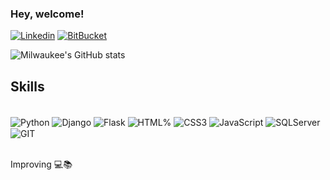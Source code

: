 
### Hey, welcome!


[![Linkedin](https://img.shields.io/badge/LinkedIn-0077B5?style=for-the-badge&logo=linkedin&logoColor=white)](https://www.linkedin.com/in/rafael-ramos-93193b254/) [![BitBucket](https://img.shields.io/badge/Bitbucket-0747a6?style=for-the-badge&logo=bitbucket&logoColor=white)](https://bitbucket.org/milwaukee464/workspace/overview/) 


![Milwaukee's GitHub stats](https://github-readme-stats.vercel.app/api?username=Milwaukee464&show_icons=true&theme=tokyonight)


## Skills

<div style="display: inline_block"><br/>

<img align="center" alt="Python" src="https://img.shields.io/badge/Python-14354C?style=for-the-badge&logo=python&logoColor=white" />
<img align="center" alt="Django" src="https://img.shields.io/badge/Django-092E20?style=for-the-badge&logo=django&logoColor=white" />
<img align="center" alt="Flask" src="https://img.shields.io/badge/Flask-000000?style=for-the-badge&logo=flask&logoColor=white" />
<img align="center" alt="HTML%" src="https://img.shields.io/badge/HTML5-E34F26?style=for-the-badge&logo=html5&logoColor=white" />
<img align="center" alt="CSS3" src="https://img.shields.io/badge/CSS3-1572B6?style=for-the-badge&logo=css3&logoColor=white" />
<img align="center" alt="JavaScript" src="https://img.shields.io/badge/JavaScript-F7DF1E?style=for-the-badge&logo=javascript&logoColor=black" />
<img align="center" alt="SQLServer" src="https://img.shields.io/badge/Microsoft_SQL_Server-CC2927?style=for-the-badge&logo=microsoft-sql-server&logoColor=white" />
<img align="center" alt="GIT" src="https://img.shields.io/badge/JavaScript-F7DF1E?style=for-the-badge&logo=javascript&logoColor=black" />
<img align="center" alt="" src="https://img.shields.io/badge/JavaScript-F7DF1E?style=for-the-badge&logo=javascript&logoColor=black" />
    
</div><br/>

Improving 💻📚

